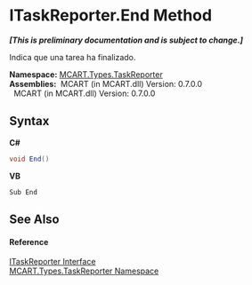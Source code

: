 # ITaskReporter.End Method 
 _**\[This is preliminary documentation and is subject to change.\]**_

Indica que una tarea ha finalizado.

**Namespace:**&nbsp;<a href="256f3901-18cb-eeca-835c-7de778822db3">MCART.Types.TaskReporter</a><br />**Assemblies:**&nbsp;&nbsp;MCART (in MCART.dll) Version: 0.7.0.0<br />&nbsp;&nbsp;MCART (in MCART.dll) Version: 0.7.0.0<br />

## Syntax

**C#**<br />
``` C#
void End()
```

**VB**<br />
``` VB
Sub End
```


## See Also


#### Reference
<a href="33635590-5f82-4893-14af-1a5de20591b5">ITaskReporter Interface</a><br /><a href="256f3901-18cb-eeca-835c-7de778822db3">MCART.Types.TaskReporter Namespace</a><br />